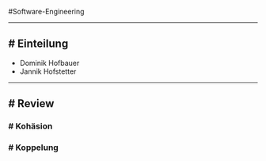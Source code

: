 #Software-Engineering 

---
## # Einteilung

- Dominik Hofbauer
- Jannik Hofstetter

---
## # Review

### # Kohäsion



### # Koppelung

